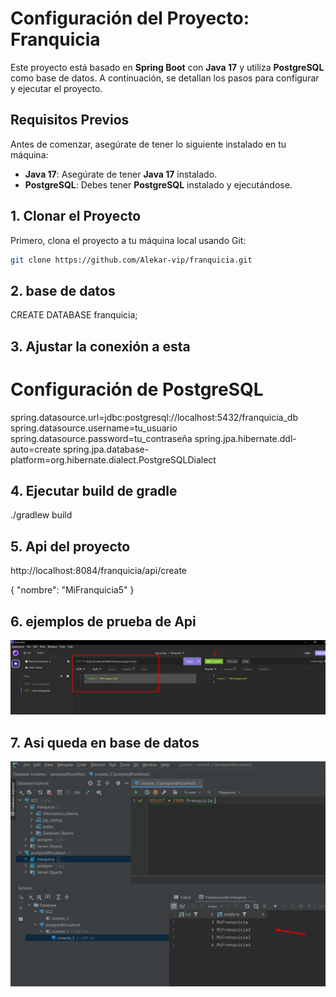 # Configuración del Proyecto: Franquicia

Este proyecto está basado en **Spring Boot** con **Java 17** y utiliza **PostgreSQL** como base de datos. A continuación, se detallan los pasos para configurar y ejecutar el proyecto.

## Requisitos Previos

Antes de comenzar, asegúrate de tener lo siguiente instalado en tu máquina:

- **Java 17**: Asegúrate de tener **Java 17** instalado.
- **PostgreSQL**: Debes tener **PostgreSQL** instalado y ejecutándose.

## 1. Clonar el Proyecto

Primero, clona el proyecto a tu máquina local usando Git:

```bash
git clone https://github.com/Alekar-vip/franquicia.git
```


## 2. base de datos

CREATE DATABASE franquicia;

## 3. Ajustar la conexión a esta

# Configuración de PostgreSQL
spring.datasource.url=jdbc:postgresql://localhost:5432/franquicia_db
spring.datasource.username=tu_usuario
spring.datasource.password=tu_contraseña
spring.jpa.hibernate.ddl-auto=create
spring.jpa.database-platform=org.hibernate.dialect.PostgreSQLDialect


## 4. Ejecutar build de gradle

./gradlew build


## 5. Api del proyecto 

http://localhost:8084/franquicia/api/create

{
"nombre": "MiFranquicia5"
}

## 6. ejemplos de prueba de Api 

![img.png](img.png)

## 7. Asi queda en base de datos

![img_1.png](img_1.png)






